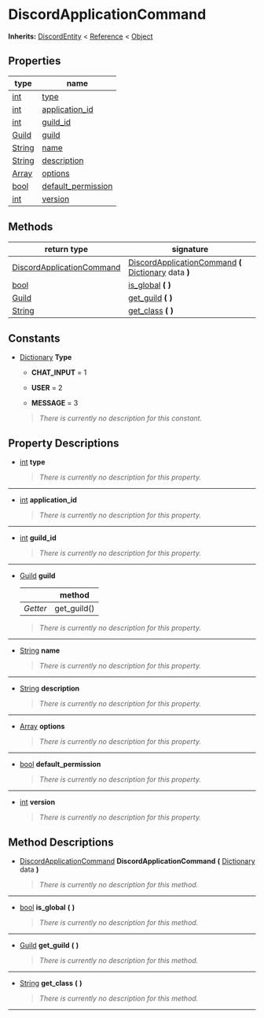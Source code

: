   
# DiscordApplicationCommand
  
**Inherits:** [DiscordEntity](./class_discordentity.md) < [Reference](https://docs.godotengine.org/en/3.5/classes/class_reference.html) < [Object](https://docs.godotengine.org/en/3.5/classes/class_object.html)  
  
  
## Properties
  
| type                                                                    | name                                                |
|-------------------------------------------------------------------------|-----------------------------------------------------|
| [int](https://docs.godotengine.org/en/3.5/classes/class_int.html)       | [type](#property-type)                              |
| [int](https://docs.godotengine.org/en/3.5/classes/class_int.html)       | [application\_id](#property-application-id)         |
| [int](https://docs.godotengine.org/en/3.5/classes/class_int.html)       | [guild\_id](#property-guild-id)                     |
| [Guild](./class_guild.md)                                               | [guild](#property-guild)                            |
| [String](https://docs.godotengine.org/en/3.5/classes/class_string.html) | [name](#property-name)                              |
| [String](https://docs.godotengine.org/en/3.5/classes/class_string.html) | [description](#property-description)                |
| [Array](https://docs.godotengine.org/en/3.5/classes/class_array.html)   | [options](#property-options)                        |
| [bool](https://docs.godotengine.org/en/3.5/classes/class_bool.html)     | [default\_permission](#property-default-permission) |
| [int](https://docs.godotengine.org/en/3.5/classes/class_int.html)       | [version](#property-version)                        |  
  
## Methods
  
| return type                                                             | signature                                                                                                                                                       |
|-------------------------------------------------------------------------|-----------------------------------------------------------------------------------------------------------------------------------------------------------------|
| [DiscordApplicationCommand](./class_discordapplicationcommand.md)       | [DiscordApplicationCommand](#method-DiscordApplicationCommand) **(** [Dictionary](https://docs.godotengine.org/en/3.5/classes/class_dictionary.html) data **)** |
| [bool](https://docs.godotengine.org/en/3.5/classes/class_bool.html)     | [is\_global](#method-is-global) **(**  **)**                                                                                                                    |
| [Guild](./class_guild.md)                                               | [get\_guild](#method-get-guild) **(**  **)**                                                                                                                    |
| [String](https://docs.godotengine.org/en/3.5/classes/class_string.html) | [get\_class](#method-get-class) **(**  **)**                                                                                                                    |  
  
## Constants
  
- [Dictionary](https://docs.godotengine.org/en/3.5/classes/class_dictionary.html) **Type**  
  
	- **CHAT\_INPUT** = 1  

	- **USER** = 2  

	- **MESSAGE** = 3  

  
	> *There is currently no description for this constant.*
  
  
## Property Descriptions
  
- <a name="property-type"></a>[int](https://docs.godotengine.org/en/3.5/classes/class_int.html) **type**  
  
	> *There is currently no description for this property.*  
________________

- <a name="property-application-id"></a>[int](https://docs.godotengine.org/en/3.5/classes/class_int.html) **application_id**  
  
	> *There is currently no description for this property.*  
________________

- <a name="property-guild-id"></a>[int](https://docs.godotengine.org/en/3.5/classes/class_int.html) **guild_id**  
  
	> *There is currently no description for this property.*  
________________

- 	<a name="property-guild"></a>[Guild](./class_guild.md) **guild**  
	  
	|          | method       |
	|----------|--------------|
	| *Getter* | get\_guild() |  
  
	> *There is currently no description for this property.*  
________________

- <a name="property-name"></a>[String](https://docs.godotengine.org/en/3.5/classes/class_string.html) **name**  
  
	> *There is currently no description for this property.*  
________________

- <a name="property-description"></a>[String](https://docs.godotengine.org/en/3.5/classes/class_string.html) **description**  
  
	> *There is currently no description for this property.*  
________________

- <a name="property-options"></a>[Array](https://docs.godotengine.org/en/3.5/classes/class_array.html) **options**  
  
	> *There is currently no description for this property.*  
________________

- <a name="property-default-permission"></a>[bool](https://docs.godotengine.org/en/3.5/classes/class_bool.html) **default_permission**  
  
	> *There is currently no description for this property.*  
________________

- <a name="property-version"></a>[int](https://docs.godotengine.org/en/3.5/classes/class_int.html) **version**  
  
	> *There is currently no description for this property.*
  
  
## Method Descriptions
  
- <a name="method-DiscordApplicationCommand"></a>[DiscordApplicationCommand](./class_discordapplicationcommand.md) **DiscordApplicationCommand** **(** [Dictionary](https://docs.godotengine.org/en/3.5/classes/class_dictionary.html) data **)**  
  
	> *There is currently no description for this method.*  
________________

- <a name="method-is-global"></a>[bool](https://docs.godotengine.org/en/3.5/classes/class_bool.html) **is\_global** **(**  **)**  
  
	> *There is currently no description for this method.*  
________________

- <a name="method-get-guild"></a>[Guild](./class_guild.md) **get\_guild** **(**  **)**  
  
	> *There is currently no description for this method.*  
________________

- <a name="method-get-class"></a>[String](https://docs.godotengine.org/en/3.5/classes/class_string.html) **get\_class** **(**  **)**  
  
	> *There is currently no description for this method.*  
________________

  
